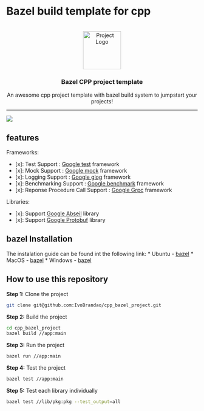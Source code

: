 
# Bazel build template for cpp


<!-- PROJECT LOGO -->
<br />
<div align="center">
    <img src="https://cdn-icons.flaticon.com/png/512/2353/premium/2353459.png?token=exp=1654456384~hmac=f493b42a8fb1c9e3ee7a680d71abbc5c"
      alt="Project Logo"
      width="100"
      height="100"
    />
  <h3 align="center">Bazel CPP project template</h3>
  <p align="center">
    An awesome cpp project template with bazel build system to jumpstart your projects!
  </p>
</div>

---

![](https://img.shields.io/github/license/IvoBrandao/cpp_bazel_project)


## features

Frameworks:

* [x]: Test Support : [Google test](https://github.com/google/googletest) framework
* [x]: Mock Support : [Google mock](https://google.github.io/googletest) framework
* [x]: Logging Support : [Google glog](https://github.com/google/glog) framework
* [x]: Benchmarking Support : [Google benchmark](https://github.com/google/benchmark) framework 
* [x]: Reponse Procedure Call Support : [Google Grpc](https://grpc.io/) framework

Libraries:
* [x]: Support [Google Abseil](https://github.com/abseil/abseil-cpp) library
* [x]: Support [Google Protobuf](https://github.com/protocolbuffers/protobuf) library

## bazel Installation 

The instalation guide can be found int the following link: 
    * Ubuntu - [bazel](https://docs.bazel.build/versions/master/install-ubuntu.html)
    * MacOS - [bazel](https://docs.bazel.build/versions/master/install-macos.html)
    * Windows - [bazel](https://docs.bazel.build/versions/master/install-windows.html)

## How to use this repository

**Step 1:** Clone the project

``` bash
git clone git@github.com:IvoBrandao/cpp_bazel_project.git
```

**Step 2:** Build the project

``` bash
cd cpp_bazel_project
bazel build //app:main
```
**Step 3:** Run the project

``` bash
bazel run //app:main
```
**Step 4:** Test the project

``` bash
bazel test //app:main
``` 
**Step 5:** Test each library individually

``` bash
bazel test //lib/pkg:pkg --test_output=all
```


